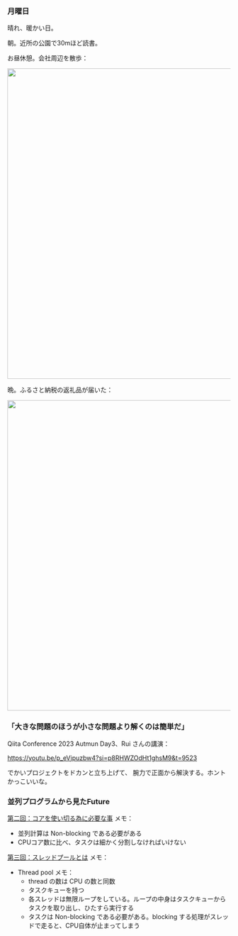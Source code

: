 ### 月曜日

晴れ、暖かい日。

朝。近所の公園で30mほど読書。

お昼休憩。会社周辺を散歩：

<img src="https://i.imgur.com/Qo2pMAj.jpg" width="700">

晩。ふるさと納税の返礼品が届いた：

<img src="https://i.imgur.com/woDzGc9.jpg" width="700">

### 「大きな問題のほうが小さな問題より解くのは簡単だ」

Qiita Conference 2023 Autmun Day3、Rui さんの講演：

https://youtu.be/p_eVjpuzbw4?si=p8RHWZOdHt1ghsM9&t=9523

でかいプロジェクトをドカンと立ち上げて、
腕力で正面から解決する。ホントかっこいいな。

### 並列プログラムから見たFuture

[第二回：コアを使い切る為に必要な事](https://www.youtube.com/watch?v=4cNaZiZyOK0) メモ：

- 並列計算は Non-blocking である必要がある
- CPUコア数に比べ、タスクは細かく分割しなければいけない

[第三回：スレッドプールとは](https://www.youtube.com/watch?v=exKJe_kWqbM) メモ：

- Thread pool メモ：
    - thread の数は CPU の数と同数
    - タスクキューを持つ
    - 各スレッドは無限ループをしている。ループの中身はタスクキューからタスクを取り出し、ひたすら実行する
    - タスクは Non-blocking である必要がある。blocking する処理がスレッドで走ると、CPU自体が止まってしまう